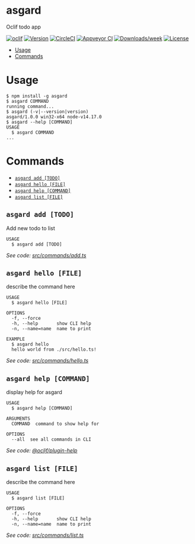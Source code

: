 asgard
======

Oclif todo app

[![oclif](https://img.shields.io/badge/cli-oclif-brightgreen.svg)](https://oclif.io)
[![Version](https://img.shields.io/npm/v/asgard.svg)](https://npmjs.org/package/asgard)
[![CircleCI](https://circleci.com/gh/MuhammadBilal7x/asgard/tree/master.svg?style=shield)](https://circleci.com/gh/MuhammadBilal7x/asgard/tree/master)
[![Appveyor CI](https://ci.appveyor.com/api/projects/status/github/MuhammadBilal7x/asgard?branch=master&svg=true)](https://ci.appveyor.com/project/MuhammadBilal7x/asgard/branch/master)
[![Downloads/week](https://img.shields.io/npm/dw/asgard.svg)](https://npmjs.org/package/asgard)
[![License](https://img.shields.io/npm/l/asgard.svg)](https://github.com/MuhammadBilal7x/asgard/blob/master/package.json)

<!-- toc -->
* [Usage](#usage)
* [Commands](#commands)
<!-- tocstop -->
# Usage
<!-- usage -->
```sh-session
$ npm install -g asgard
$ asgard COMMAND
running command...
$ asgard (-v|--version|version)
asgard/1.0.0 win32-x64 node-v14.17.0
$ asgard --help [COMMAND]
USAGE
  $ asgard COMMAND
...
```
<!-- usagestop -->
# Commands
<!-- commands -->
* [`asgard add [TODO]`](#asgard-add-todo)
* [`asgard hello [FILE]`](#asgard-hello-file)
* [`asgard help [COMMAND]`](#asgard-help-command)
* [`asgard list [FILE]`](#asgard-list-file)

## `asgard add [TODO]`

Add new todo to list

```
USAGE
  $ asgard add [TODO]
```

_See code: [src/commands/add.ts](https://github.com/MuhammadBilal7x/asgard/blob/v1.0.0/src/commands/add.ts)_

## `asgard hello [FILE]`

describe the command here

```
USAGE
  $ asgard hello [FILE]

OPTIONS
  -f, --force
  -h, --help       show CLI help
  -n, --name=name  name to print

EXAMPLE
  $ asgard hello
  hello world from ./src/hello.ts!
```

_See code: [src/commands/hello.ts](https://github.com/MuhammadBilal7x/asgard/blob/v1.0.0/src/commands/hello.ts)_

## `asgard help [COMMAND]`

display help for asgard

```
USAGE
  $ asgard help [COMMAND]

ARGUMENTS
  COMMAND  command to show help for

OPTIONS
  --all  see all commands in CLI
```

_See code: [@oclif/plugin-help](https://github.com/oclif/plugin-help/blob/v3.2.2/src/commands/help.ts)_

## `asgard list [FILE]`

describe the command here

```
USAGE
  $ asgard list [FILE]

OPTIONS
  -f, --force
  -h, --help       show CLI help
  -n, --name=name  name to print
```

_See code: [src/commands/list.ts](https://github.com/MuhammadBilal7x/asgard/blob/v1.0.0/src/commands/list.ts)_
<!-- commandsstop -->
